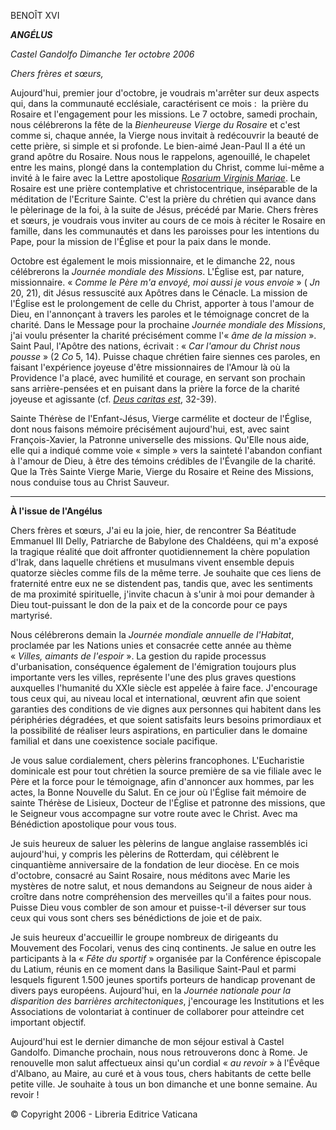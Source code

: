 BENOÎT XVI

***ANGÉLUS***

*Castel Gandolfo* *Dimanche 1er octobre 2006*

*Chers frères et sœurs,*

Aujourd'hui, premier jour d'octobre, je voudrais m'arrêter sur deux aspects qui, dans la communauté ecclésiale, caractérisent ce mois :  la prière du Rosaire et l'engagement pour les missions. Le 7 octobre, samedi prochain, nous célébrerons la fête de la *Bienheureuse Vierge du Rosaire* et c'est comme si, chaque année, la Vierge nous invitait à redécouvrir la beauté de cette prière, si simple et si profonde. Le bien-aimé Jean-Paul II a été un grand apôtre du Rosaire. Nous nous le rappelons, agenouillé, le chapelet entre les mains, plongé dans la contemplation du Christ, comme lui-même a invité à le faire avec la Lettre apostolique *[Rosarium Virginis Mariae](http://w2.vatican.va/content/john-paul-ii/fr/apost_letters/2002/documents/hf_jp-ii_apl_20021016_rosarium-virginis-mariae.html)*. Le Rosaire est une prière contemplative et christocentrique, inséparable de la méditation de l'Ecriture Sainte. C'est la prière du chrétien qui avance dans le pèlerinage de la foi, à la suite de Jésus, précédé par Marie. Chers frères et sœurs, je voudrais vous inviter au cours de ce mois à réciter le Rosaire en famille, dans les communautés et dans les paroisses pour les intentions du Pape, pour la mission de l'Église et pour la paix dans le monde.

Octobre est également le mois missionnaire, et le dimanche 22, nous célébrerons la *Journée mondiale des Missions*. L'Église est, par nature, missionnaire. « *Comme le Père m'a envoyé, moi aussi je vous envoie* » ( *Jn* 20, 21), dit Jésus ressuscité aux Apôtres dans le Cénacle. La mission de l'Église est le prolongement de celle du Christ, apporter à tous l'amour de Dieu, en l'annonçant à travers les paroles et le témoignage concret de la charité. Dans le Message pour la prochaine *Journée mondiale des Missions*, j'ai voulu présenter la charité précisément comme l'« *âme de la mission* ». Saint Paul, l'Apôtre des nations, écrivait : « *Car l'amour du Christ nous pousse* » (2 *Co* 5, 14). Puisse chaque chrétien faire siennes ces paroles, en faisant l'expérience joyeuse d'être missionnaires de l'Amour là où la Providence l'a placé, avec humilité et courage, en servant son prochain sans arrière-pensées et en puisant dans la prière la force de la charité joyeuse et agissante (cf. *[Deus caritas est](http://w2.vatican.va/content/benedict-xvi/fr/encyclicals/documents/hf_ben-xvi_enc_20051225_deus-caritas-est.html)*, 32-39).

Sainte Thérèse de l'Enfant-Jésus, Vierge carmélite et docteur de l'Église, dont nous faisons mémoire précisément aujourd'hui, est, avec saint François-Xavier, la Patronne universelle des missions. Qu'Elle nous aide, elle qui a indiqué comme voie « simple » vers la sainteté l'abandon confiant à l'amour de Dieu, à être des témoins crédibles de l'Évangile de la charité. Que la Très Sainte Vierge Marie, Vierge du Rosaire et Reine des Missions, nous conduise tous au Christ Sauveur.

* * *

**À l'issue de l'Angélus**

Chers frères et sœurs, J'ai eu la joie, hier, de rencontrer Sa Béatitude Emmanuel III Delly, Patriarche de Babylone des Chaldéens, qui m'a exposé la tragique réalité que doit affronter quotidiennement la chère population d'Irak, dans laquelle chrétiens et musulmans vivent ensemble depuis quatorze siècles comme fils de la même terre. Je souhaite que ces liens de fraternité entre eux ne se distendent pas, tandis que, avec les sentiments de ma proximité spirituelle, j'invite chacun à s'unir à moi pour demander à Dieu tout-puissant le don de la paix et de la concorde pour ce pays martyrisé.

Nous célébrerons demain la *Journée mondiale annuelle de l'Habitat*, proclamée par les Nations unies et consacrée cette année au thème « *Villes, aimants de l'espoir* ». La gestion du rapide processus d'urbanisation, conséquence également de l'émigration toujours plus importante vers les villes, représente l'une des plus graves questions auxquelles l'humanité du XXIe siècle est appelée à faire face. J'encourage tous ceux qui, au niveau local et international, œuvrent afin que soient garanties des conditions de vie dignes aux personnes qui habitent dans les périphéries dégradées, et que soient satisfaits leurs besoins primordiaux et la possibilité de réaliser leurs aspirations, en particulier dans le domaine familial et dans une coexistence sociale pacifique.

Je vous salue cordialement, chers pèlerins francophones. L'Eucharistie dominicale est pour tout chrétien la source première de sa vie filiale avec le Père et la force pour le témoignage, afin d'annoncer aux hommes, par les actes, la Bonne Nouvelle du Salut. En ce jour où l'Église fait mémoire de sainte Thérèse de Lisieux, Docteur de l'Église et patronne des missions, que le Seigneur vous accompagne sur votre route avec le Christ. Avec ma Bénédiction apostolique pour vous tous.

Je suis heureux de saluer les pèlerins de langue anglaise rassemblés ici aujourd'hui, y compris les pèlerins de Rotterdam, qui célèbrent le cinquantième anniversaire de la fondation de leur diocèse. En ce mois d'octobre, consacré au Saint Rosaire, nous méditons avec Marie les mystères de notre salut, et nous demandons au Seigneur de nous aider à croître dans notre compréhension des merveilles qu'il a faites pour nous. Puisse Dieu vous combler de son amour et puisse-t-il déverser sur tous ceux qui vous sont chers ses bénédictions de joie et de paix.

Je suis heureux d'accueillir le groupe nombreux de dirigeants du Mouvement des Focolari, venus des cinq continents. Je salue en outre les participants à la « *Fête du sportif* » organisée par la Conférence épiscopale du Latium, réunis en ce moment dans la Basilique Saint-Paul et parmi lesquels figurent 1.500 jeunes sportifs porteurs de handicap provenant de divers pays européens. Aujourd'hui, en la *Journée nationale pour la disparition des barrières architectoniques*, j'encourage les Institutions et les Associations de volontariat à continuer de collaborer pour atteindre cet important objectif.

Aujourd'hui est le dernier dimanche de mon séjour estival à Castel Gandolfo. Dimanche prochain, nous nous retrouverons donc à Rome. Je renouvelle mon salut affectueux ainsi qu'un cordial « *au revoir* » à l'Évêque d'Albano, au Maire, au curé et à vous tous, chers habitants de cette belle petite ville. Je souhaite à tous un bon dimanche et une bonne semaine. Au revoir !

© Copyright 2006 - Libreria Editrice Vaticana